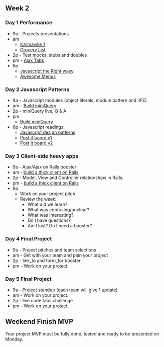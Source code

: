 ## Week 2

### Day 1 Performance
- 9a - Projects presentations
- am
  - [Karmaville 1](https://github.com/sea-lions-2014/karma-ville-1-too-slow-challenge)
  - [Grocery List](https://github.com/sea-lions-2014/behavior-drill-grocery-list-challenge)
- 2p - Test mocks, stubs and doubles
- pm - [Ajax Tabs](https://github.com/sea-lions-2014/ajax-tabs-challenge)
- 6p
  - [Javascript the Right wasy](http://jstherightway.org/)   
  - [Awesome Menus](https://github.com/sea-lions-2014/awesome-menus-challenge)

### Day 2 Javascript Patterns

- 9a - Javascript modules (object literals, module pattern and IIFE)
- am - [Build miniQuery](https://github.com/sea-lions-2014/miniQuery-challenge)
- 2p - miniQuery live, Q & A
- pm
  - [Build miniQuery](https://github.com/sea-lions-2014/miniQuery-challenge)
- 6p - Javascript readings:
  - [Javascript design patterns](http://addyosmani.com/resources/essentialjsdesignpatterns/book/)
  - [Post it baord v1](https://socrates.devbootcamp.com/challenges/332)
  - [Post it board v2](https://socrates.devbootcamp.com/challenges/333)

### Day 3 Client-side heavy apps

- 9a - Ajax/Ajax on Rails booster
- am - [build a thick client on Rails](https://github.com/sea-lions-2014/build-a-thick-client-on-rails-challenge)
- 2p - Model, View and Controller relationships in Rails.
- pm - [build a thick client on Rails](https://github.com/sea-lions-2014/build-a-thick-client-on-rails-challenge)
- 6p
  - Work on your project pitch
  - Review the week:
    - What did we learn?
    - What was confusing/unclear?
    - What was interesting?
    - Do I have questions?
    - Am I lost? Do I need a booster?

### Day 4 Final Project

- 9a - Project pitches and team selections
- am - Get with your team and plan your project
- 2p - link_to and form_for booster
- pm - Work on your project.

### Day 5 Final Project

- 9a - Project standup (each team will give 1 update)
- am - Work on your project.
- 2p - live code tabs challenge
- pm - Work on your project.


## Weekend Finish MVP
Your project MVP must be fully done, tested and ready to be presented on Monday.
